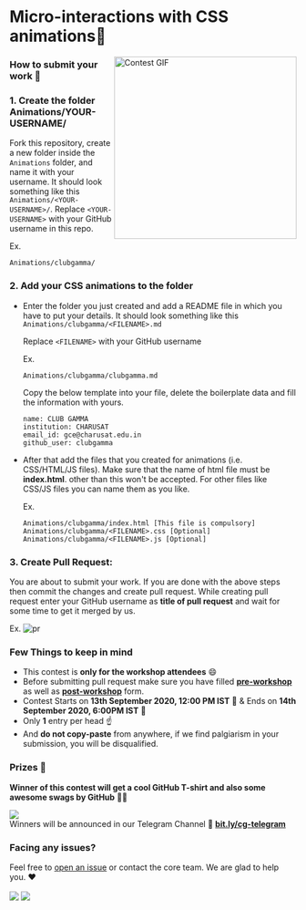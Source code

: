 # Micro-interactions with CSS animations💖
<img align="right" alt="Contest GIF" height=320 width=320 src="https://mir-s3-cdn-cf.behance.net/project_modules/disp/449d4a32693639.568f9cb659dd3.gif" />

### How to submit your work 📝


### 1. Create the folder Animations/YOUR-USERNAME/ 
Fork this repository, create a new folder inside the `Animations` folder, and name it with your username. It should look something like this `Animations/<YOUR-USERNAME>/`. 
Replace `<YOUR-USERNAME>` with your GitHub username in this repo.

Ex.
```
Animations/clubgamma/
```

### 2. Add your CSS animations to the folder
  - Enter the folder you just created and add a README file in which you have to put your details. It should look something like this `Animations/clubgamma/<FILENAME>.md`

    Replace `<FILENAME>` with your GitHub username

    Ex.
    ```
    Animations/clubgamma/clubgamma.md
    ```

    Copy the below template into your file, delete the boilerplate data and fill the information with yours.
    ```
    name: CLUB GAMMA
    institution: CHARUSAT 
    email_id: gce@charusat.edu.in
    github_user: clubgamma
    ```

  - After that add the files that you created for animations (i.e. CSS/HTML/JS files). Make sure that the name of html file must be **index.html**. other than this won't be accepted. For other files like CSS/JS files you can name them as you like.
  
    Ex. 
    ```
    Animations/clubgamma/index.html [This file is compulsory]
    Animations/clubgamma/<FILENAME>.css [Optional]
    Animations/clubgamma/<FILENAME>.js [Optional]
    ```


### 3. Create Pull Request:

You are about to submit your work. If you are done with the above steps then commit the changes and create pull request. While creating pull request enter your GitHub username as **title of pull request** and wait for some time to get it merged by us. 

Ex.
![pr](https://user-images.githubusercontent.com/58077762/92991468-931ac900-f501-11ea-862b-8cc0f8dd4786.png)

### Few Things to keep in mind

- This contest is **only for the workshop attendees** 😄
- Before submitting pull request make sure you have filled [**pre-workshop**](http://bit.ly/e3-pre) as well as [**post-workshop**](http://bit.ly/e3-post) form. 
- Contest Starts on **13th September 2020, 12:00 PM IST**  :triangular_flag_on_post: & Ends on **14th September 2020, 6:00PM IST** :checkered_flag:
- Only **1** entry per head ☝ <br>
- And **do not copy-paste** from anywhere, if we find palgiarism in your submission, you will be disqualified.


### Prizes 🎁
  
**Winner of this contest will get a cool GitHub T-shirt and also some awesome swags by GitHub** 🥳🥳


[![](https://img.shields.io/badge/Telegram-Join-%232CA5E0.svg?&style=flat&logo=telegram&logoColor=white)](http://bit.ly/cg-telegram) <br>
Winners will be announced in our Telegram Channel :loudspeaker:  [**bit.ly/cg-telegram**](http://bit.ly/cg-telegram) <br>

### Facing any issues?

Feel free to [open an issue](https://github.com/clubgamma/micro-interactions-with-css-animations/issues/new?assignees=&labels=Query&template=query-regarding-submission.md&title=GITHUB_USERNAME) or contact the core team. We are glad to help you. ❤️
<br><br>
![](https://img.shields.io/badge/open%20for%20only-workshop%20attendees-critical)
[![](https://img.shields.io/badge/Query-Ask_Us_Anything-yellow)](mailto:gce@charusat.edu.in?subject=Query%20regarding%20CSS%20Animations%20Submission) <br>

